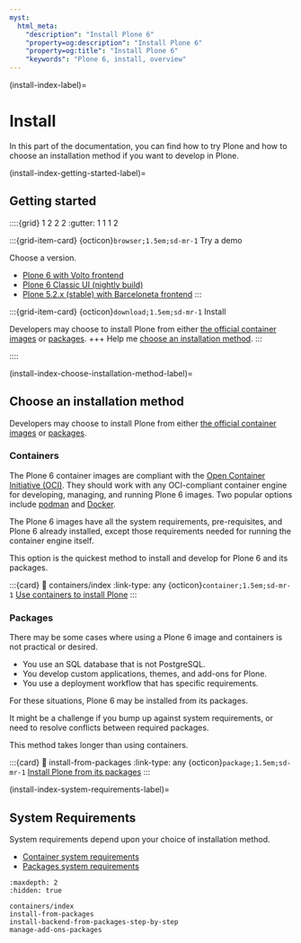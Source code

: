 ```yaml
---
myst:
  html_meta:
    "description": "Install Plone 6"
    "property=og:description": "Install Plone 6"
    "property=og:title": "Install Plone 6"
    "keywords": "Plone 6, install, overview"
---
```


(install-index-label)=

# Install

In this part of the documentation, you can find how to try Plone and how to choose an installation method if you want to develop in Plone.


(install-index-getting-started-label)=

## Getting started

::::{grid} 1 2 2 2
:gutter: 1 1 1 2

:::{grid-item-card} {octicon}`browser;1.5em;sd-mr-1` Try a demo

Choose a version.

-   [Plone 6 with Volto frontend](https://6.demo.plone.org/)
-   [Plone 6 Classic UI (nightly build)](https://6-classic.demo.plone.org/)
-   [Plone 5.2.x (stable) with Barceloneta frontend](https://demo.plone.org/)
:::

:::{grid-item-card} {octicon}`download;1.5em;sd-mr-1` Install

Developers may choose to install Plone from either [the official container images](containers/index) or [packages](install-from-packages).
+++
Help me [choose an installation method](install-index-choose-installation-method-label).
:::

::::


(install-index-choose-installation-method-label)=

## Choose an installation method

Developers may choose to install Plone from either [the official container images](containers/index) or [packages](install-from-packages).


### Containers

The Plone 6 container images are compliant with the [Open Container Initiative (OCI)](https://opencontainers.org/).
They should work with any OCI-compliant container engine for developing, managing, and running Plone 6 images.
Two popular options include [podman](https://podman.io/) and [Docker](https://www.docker.com/products/docker-desktop/).

The Plone 6 images have all the system requirements, pre-requisites, and Plone 6 already installed, except those requirements needed for running the container engine itself.

This option is the quickest method to install and develop for Plone 6 and its packages.

:::{card}
:link: containers/index
:link-type: any
{octicon}`container;1.5em;sd-mr-1` [Use containers to install Plone](containers/index)
:::


### Packages

There may be some cases where using a Plone 6 image and containers is not practical or desired.

-   You use an SQL database that is not PostgreSQL.
-   You develop custom applications, themes, and add-ons for Plone.
-   You use a deployment workflow that has specific requirements.

For these situations, Plone 6 may be installed from its packages.

It might be a challenge if you bump up against system requirements, or need to resolve conflicts between required packages.

This method takes longer than using containers.

:::{card}
:link: install-from-packages
:link-type: any
{octicon}`package;1.5em;sd-mr-1` [Install Plone from its packages](install-from-packages)
:::


(install-index-system-requirements-label)=

## System Requirements

System requirements depend upon your choice of installation method.

-   [Container system requirements](install-containers-index-system-requirements-label)
-   [Packages system requirements](install-packages-system-requirements-label)


```{toctree}
:maxdepth: 2
:hidden: true

containers/index
install-from-packages
install-backend-from-packages-step-by-step
manage-add-ons-packages
```
